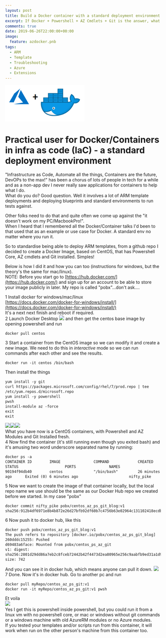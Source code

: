 ```yaml
---
layout: post
title: Build a Docker container with a standard deployment environment
excerpt: If Docker + Powershell + AZ Cmdlets + Git is the answer, what is the question !?
comments: true
date: 2019-06-26T22:00:00+00:00
image:
  feature: azdocker.pnb
tags: 
  - ARM
  - Template
  - Troubleshooting
  - Azure
  - Extensions
---
```

<img src="/public/azdocker.png">   

# Practical user for Docker/Containers in infra as code (IaC) - a standard deployment environment

"Infrastructure as Code, Automate all the things, Containers are the future, DevOPs to the max!" has been a chorus of lots of people in tech for a while and as a non-app dev I never really saw applications for containers to help what I do.  
What do you do? Good question. Well it involves a lot of ARM template deployments and deploying blueprints and standard environments to run tests against.  

Other folks need to do that and quite often we come up against the "it doesn't work on my PC/MacbookPro!".  
When I heard that I remembered all the Docker/Container talks I'd been to that used that as an example or use case for Docker. A standard env no matter where you run it.  

So to standardise being able to deploy ARM templates, from a github repo I decided to create a Docker Image, based on CentOS, that has Powershell Core, AZ cmdlets and Git installed. Simples!  

Below is how I did it and how you can too (instructions for windows, but the theory's the same for mac/linux).  
NOTE: Before you start go to [https://hub.docker.com/](https://hub.docker.com/) and sign up for an account to be able to store your image publicly in later. My repo is called "pobx"...don't ask....

1 Install docker for windows/mac/linux  
[https://docs.docker.com/docker-for-windows/install/](https://docs.docker.com/docker-for-windows/install/)  
It's a next next finish and reboot if required.  
2 Launch Docker Desktop <img src="/public/docker.png"> and then get the centos base image by opening powershell and run  
```
docker pull centos
```
3 Start a container from the CentOS image so we can modify it and create a new image. We need to do this in *interactive* mode so we can run commands after each other and see the results.
```
docker run -it centos /bin/bash
```
Then install the things
```
yum install -y git
curl https://packages.microsoft.com/config/rhel/7/prod.repo | tee /etc/yum.repos.d/microsoft.repo
yum install -y powershell
pwsh
install-module az -force
exit  
exit  
````
<img src="/public/installs1.png"><img src="/public/installs2.png"><img src="/public/installs3.png">  
What you have now is a CentOS containers, with Powershell and AZ Modules and Git Installed fresh.  
4 Now find the container (it's still running even though you exited bash) and it's amusing two word underscore separated name by running:  
```
docker ps -a
CONTAINER ID        IMAGE               COMMAND             CREATED             STATUS                     PORTS               NAMES
90194f94db40        centos              "/bin/bash"         26 minutes ago      Exited (0) 6 minutes ago                       nifty_pike
```  
5 Now we want to create the image of that container locally, but the local repo name we use should be the same as our Docker Hub repo we created before we started. In my case "pobx"
```
docker commit nifty_pike pobx/centos_az_ps_git_blog:v1
sha256:912b4df6971e8b4b872e26d27bfb92df60b7c4756b63e02964c131102418ecdb
```  
6 Now push it to docker hub, like this
```
docker push pobx/centos_az_ps_git_blog:v1
The push refers to repository [docker.io/pobx/centos_az_ps_git_blog]
260dddc15255: Pushed
d69483a6face: Mounted from pobx/centos_ps_az_git
v1: digest: sha256:2801d29dd86a7eb2c8fceb72442b42f4473d2ea80965e256c9aabfb9ed31a1d9 size: 742
```
And you can see it in docker hub, which means anyone can pull it down.
<img src="/public/dockerhub.png">  
7 Done. Now it's in docker hub.  Go to another pc and run
```
docker pull myRepo/centos_az_ps_git:v1
docker run -it myRepo/centos_az_ps_git:v1 pwsh
```  
Et voila  
<img src="/public/connected.png">  
Yes I get this is powershell inside powershell, but you could run it from a linux vm with no powershell core, or mac or windows without git commands or a windows machine with old AzureRM modules or no Azure modules.  
If you tested your templates and/or scripts run from this container, it will work when run on the other person's machine from this container too.
